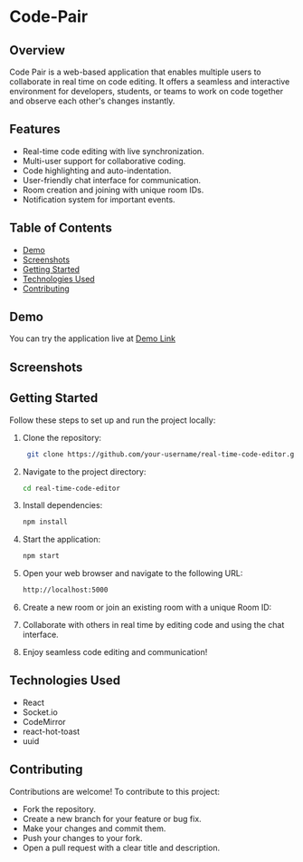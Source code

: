 # Code-Pair

## Overview

Code Pair is a web-based application that enables multiple users to collaborate in real time on code editing. It offers a seamless and interactive environment for developers, students, or teams to work on code together and observe each other's changes instantly.

## Features

- Real-time code editing with live synchronization.
- Multi-user support for collaborative coding.
- Code highlighting and auto-indentation.
- User-friendly chat interface for communication.
- Room creation and joining with unique room IDs.
- Notification system for important events.

## Table of Contents

- [Demo](#demo)
- [Screenshots](#screenshots)
- [Getting Started](#getting-started)
- [Technologies Used](#technologies-used)
- [Contributing](#contributing)

## Demo

You can try the application live at [Demo Link](#) <!-- Add a link to your live demo once it's hosted online -->

## Screenshots

<!-- Include screenshots or GIFs of your application in action (if applicable) -->

## Getting Started

Follow these steps to set up and run the project locally:

1. Clone the repository:

   ```bash
    git clone https://github.com/your-username/real-time-code-editor.git

2. Navigate to the project directory:
   
   ```bash
   cd real-time-code-editor

4. Install dependencies:
   
   ```bash
   npm install

6. Start the application:
   
   ```bash
   npm start
   
7. Open your web browser and navigate to the following URL:
   
   ```bash
   http://localhost:5000

8. Create a new room or join an existing room with a unique Room ID:
9. Collaborate with others in real time by editing code and using the chat interface.
10. Enjoy seamless code editing and communication!

## Technologies Used
- React
- Socket.io
- CodeMirror
- react-hot-toast
- uuid

## Contributing
Contributions are welcome! To contribute to this project:

- Fork the repository.
- Create a new branch for your feature or bug fix.
- Make your changes and commit them.
- Push your changes to your fork.
- Open a pull request with a clear title and description.

